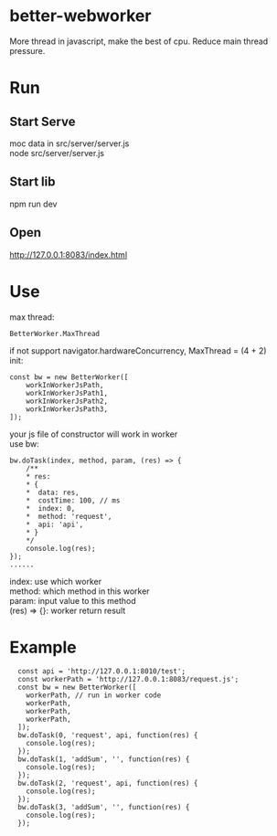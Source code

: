 # better-webworker
More thread in javascript, make the best of cpu. Reduce main thread pressure.  

# Run

## Start Serve
moc data in src/server/server.js  
node src/server/server.js  

## Start lib
npm run dev  

## Open  
http://127.0.0.1:8083/index.html

# Use  
max thread:  
```
BetterWorker.MaxThread
```
if not support navigator.hardwareConcurrency, MaxThread = (4 + 2)   
init: 
```
const bw = new BetterWorker([
    workInWorkerJsPath,
    workInWorkerJsPath1,
    workInWorkerJsPath2,
    workInWorkerJsPath3,
]);
```
your js file of constructor will work in worker  
use bw:  
```
bw.doTask(index, method, param, (res) => {
    /**
    * res:
    * {
    *  data: res,
    *  costTime: 100, // ms
    *  index: 0,
    *  method: 'request',
    *  api: 'api',
    * }
    */
    console.log(res);
});
......
```
index: use which worker  
method: which method in this worker  
param: input value to this method  
(res) => {}: worker return result

# Example  

```
  const api = 'http://127.0.0.1:8010/test';
  const workerPath = 'http://127.0.0.1:8083/request.js';
  const bw = new BetterWorker([
    workerPath, // run in worker code
    workerPath,
    workerPath,
    workerPath,
  ]);
  bw.doTask(0, 'request', api, function(res) {
    console.log(res);
  });
  bw.doTask(1, 'addSum', '', function(res) {
    console.log(res);
  });
  bw.doTask(2, 'request', api, function(res) {
    console.log(res);
  });
  bw.doTask(3, 'addSum', '', function(res) {
    console.log(res);
  });
```